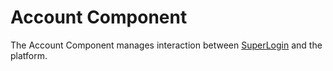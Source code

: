 # Account Component

The Account Component manages interaction between [SuperLogin](superlogin.md) and the platform.

